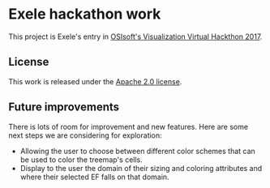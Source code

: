 # Exele hackathon work

This project is Exele's entry in [OSIsoft's Visualization Virtual Hackthon 2017](https://pisquare.osisoft.com/community/developers-club/hackathons/blog/2017/01/13/visualization-virtual-hackathon).

## License

This work is released under the [Apache 2.0 license](./LICENSE).

## Future improvements

There is lots of room for improvement and new features. Here are some next steps we are considering for exploration:

* Allowing the user to choose between different color schemes that can be used to color the treemap's cells.
* Display to the user the domain of their sizing and coloring attributes and where their selected EF falls on that domain.
